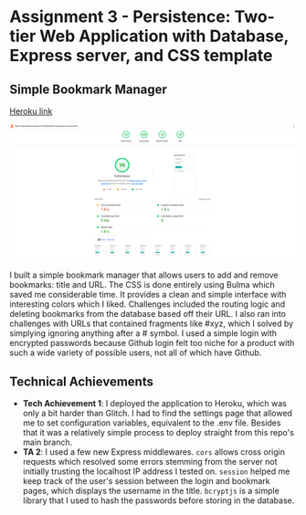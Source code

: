 Assignment 3 - Persistence: Two-tier Web Application with Database, Express server, and CSS template
===

## Simple Bookmark Manager

[Heroku link](https://trajan-espelien-webware-a3-589e3ae8565b.herokuapp.com)

![Lighthouse report](image.png)

I built a simple bookmark manager that allows users to add and remove bookmarks: title and URL. The CSS is done entirely using Bulma which saved me considerable time. It provides a clean and simple interface with interesting colors which I liked.
Challenges included the routing logic and deleting bookmarks from the database based off their URL. I also ran into challenges with URLs that contained fragments like #xyz, which I solved by simplying ignoring anything after a # symbol.
I used a simple login with encrypted passwords because Github login felt too niche for a product with such a wide variety of possible users, not all of which have Github.



## Technical Achievements
- **Tech Achievement 1**: I deployed the application to Heroku, which was only a bit harder than Glitch. I had to find the settings page that allowed me to set configuration variables, equivalent to the .env file. Besides that it was a relatively simple process to deploy straight from this repo's main branch.
- **TA 2**: I used a few new Express middlewares. `cors` allows cross origin requests which resolved some errors stemming from the server not initially trusting the localhost IP address I tested on. `session` helped me keep track of the user's session between the login and bookmark pages, which displays the username in the title. `bcryptjs` is a simple library that I used to hash the passwords before storing in the database.